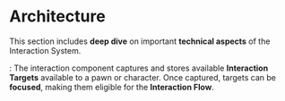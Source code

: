 # Architecture
<primary-label ref="interaction"/>

This section includes **deep dive** on important **technical aspects** of the Interaction System.

**[](int_components.md)**
: The interaction component captures and stores available **Interaction Targets** available to a pawn or character.
Once captured, targets can be **focused**, making them eligible for the **Interaction Flow**.
